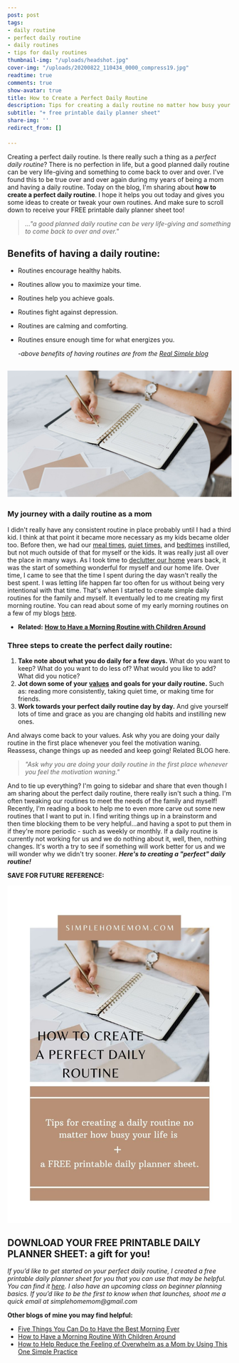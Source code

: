 ```yaml
---
post: post
tags:
- daily routine
- perfect daily routine
- daily routines
- tips for daily routines
thumbnail-img: "/uploads/headshot.jpg"
cover-img: "/uploads/20200822_110434_0000_compress19.jpg"
readtime: true
comments: true
show-avatar: true
title: How to Create a Perfect Daily Routine
description: Tips for creating a daily routine no matter how busy your life is.
subtitle: "+ free printable daily planner sheet"
share-img: ''
redirect_from: []

---
```

Creating a perfect daily routine. Is there really such a thing as a _perfect daily routine_? There is no perfection in life, but a good planned daily routine can be very life-giving and something to come back to over and over. I've found this to be true over and over again during my years of being a mom and having a daily routine. Today on the blog, I'm sharing about **how to create a perfect daily routine**. I hope it helps you out today and gives you some ideas to create or tweak your own routines. And make sure to scroll down to receive your FREE printable daily planner sheet too!

> _..."a good planned daily routine can be very life-giving and something to come back to over and over."_

## Benefits of having a daily routine:

* Routines encourage healthy habits.
* Routines allow you to maximize your time.
* Routines help you achieve goals.
* Routines fight against depression.
* Routines are calming and comforting.
* Routines ensure enough time for what energizes you.

  _-above benefits of having routines are from the_ [_Real Simple blog_](https://www.realsimple.com/work-life/life-strategies/benefits-of-routines)

## ![A woman sitting at a table with her planner.](/uploads/how-to-create-a-perfect-daily-routine-shm.jpg "How to Create a Perfect Daily Routine SHM")

### My journey with a daily routine as a mom

I didn't really have any consistent routine in place probably until I had a third kid. I think at that point it became more necessary as my kids became older too. Before then, we had our [meal times](https://www.simplehomemom.com/9-ideas-for-making-meal-planning-simpler/), [quiet times](https://www.simplehomemom.com/how-to-have-quiet-time-with-kids/), and [bedtimes](https://www.simplehomemom.com/how-to-create-a-calm-bedtime-routine/) instilled, but not much outside of that for myself or the kids. It was really just all over the place in many ways. As I took time to [declutter our home](https://www.thespruce.com/decluttering-your-entire-home-2648002) years back, it was the start of something wonderful for myself and our home life. Over time, I came to see that the time I spent during the day wasn't really the best spent. I was letting life happen far too often for us without being very intentional with that time. That's when I started to create simple daily routines for the family and myself. It eventually led to me creating my first morning routine. You can read about some of my early morning routines on a few of my blogs [here](https://www.simplehomemom.com/tags/#morning%20routine%20with%20kids).

* **Related:** [**How to Have a Morning Routine with Children Around**](https://www.simplehomemom.com/how-to-have-a-morning-routine-with-children-around/)

### Three steps to create the perfect daily routine:

1. **Take note about what you do daily for a few days.** What do you want to keep? What do you want to do less of? What would you like to add? What did you notice?
2. **Jot down some of your** [**values**](https://www.simplehomemom.com/flake-it-till-you-make-it-copy/) **and goals for your daily routine.** Such as: reading more consistently, taking quiet time, or making time for friends.
3. **Work towards your perfect daily routine day by day.** And give yourself lots of time and grace as you are changing old habits and instilling new ones.

And always come back to your values. Ask why you are doing your daily routine in the first place whenever you feel the motivation waning. Reassess, change things up as needed and keep going! Related BLOG here.

> _"Ask why you are doing your daily routine in the first place whenever you feel the motivation waning."_

And to tie up everything? I'm going to sidebar and share that even though I am sharing about the perfect daily routine, there really isn't such a thing. I'm often tweaking our routines to meet the needs of the family and myself! Recently, I'm reading a book to help me to even more carve out some new routines that I want to put in. I find writing things up in a brainstorm and then time blocking them to be very helpful...and having a spot to put them in if they're more periodic - such as weekly or monthly. If a daily routine is currently not working for us and we do nothing about it, well, then, nothing changes. It's worth a try to see if something will work better for us and we will wonder why we didn't try sooner. **_Here's to creating a "perfect" daily routine!_**

**SAVE FOR FUTURE REFERENCE:**

![](/uploads/how-to-create-a-perfect-routine-shm.jpg)

## DOWNLOAD YOUR FREE PRINTABLE DAILY PLANNER SHEET: a gift for you!

_If you’d like to get started on your perfect daily routine, I created a free printable daily planner sheet for you that you can use that may be helpful. You can find it_ [_here_](https://mailchi.mp/367852d64614/free-printable-daily-planner-sheet)_. I also have an upcoming class on beginner planning basics. If you’d like to be the first to know when that launches, shoot me a quick email at simplehomemom@gmail.com_

**Other blogs of mine you may find helpful:**

* [Five Things You Can Do to Have the Best Morning Ever](https://www.simplehomemom.com/five-things/)
* [How to Have a Morning Routine With Children Around](https://www.simplehomemom.com/how-to-have-a-morning-routine-with-children-around/)
* [How to Help Reduce the Feeling of Overwhelm as a Mom by Using This One Simple Practice](https://www.simplehomemom.com/how-to-help-reduce-the-feeling-of-overwhelm-as-a-mom-by-using-this-one-simple-practice/)